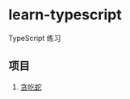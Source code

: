# learn-typescript

TypeScript 练习

## 项目

1. [贪吃蛇](https://github.com/chenyicai622/learn-typescript)
